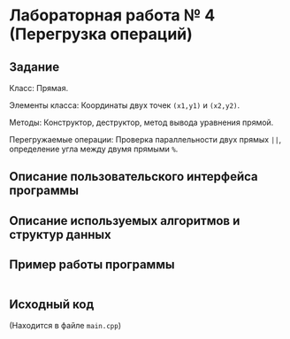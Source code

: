 # Лабораторная работа № 4 (Перегрузка операций)

## Задание

Класс: Прямая.

Элементы класса: Координаты двух точек `(x1,y1)` и `(x2,y2)`.

Методы: Конструктор, деструктор, метод вывода уравнения прямой.

Перегружаемые операции: Проверка параллельности двух прямых `||`, определение угла между двумя прямыми `%`.


## Описание пользовательского интерфейса программы




## Описание используемых алгоритмов и структур данных




## Пример работы программы

```

```


## Исходный код

(Находится в файле `main.cpp`)

```cpp

```
